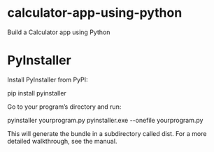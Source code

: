 # calculator-app-using-python
Build a Calculator app using Python

# PyInstaller
Install PyInstaller from PyPI:

pip install pyinstaller

Go to your program’s directory and run:

pyinstaller yourprogram.py
pyinstaller.exe --onefile yourprogram.py

This will generate the bundle in a subdirectory called dist.
For a more detailed walkthrough, see the manual.
